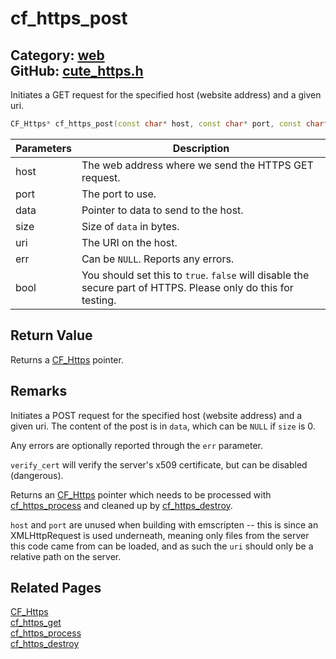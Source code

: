 [](../header.md ':include')

# cf_https_post

Category: [web](https://github.com/RandyGaul/cute_framework/blob/master/docs/api_reference?id=web)  
GitHub: [cute_https.h](https://github.com/RandyGaul/cute_framework/blob/master/include/cute_https.h)  
---

Initiates a GET request for the specified host (website address) and a given uri.

```cpp
CF_Https* cf_https_post(const char* host, const char* port, const char* uri, const void* data, size_t size, CF_Result* err, bool verify_cert);
```

Parameters | Description
--- | ---
host | The web address where we send the HTTPS GET request.
port | The port to use.
data | Pointer to data to send to the host.
size | Size of `data` in bytes.
uri | The URI on the host.
err | Can be `NULL`. Reports any errors.
bool | You should set this to `true`. `false` will disable the secure part of HTTPS. Please only do this for testing.

## Return Value

Returns a [CF_Https](https://github.com/RandyGaul/cute_framework/blob/master/docs/web/cf_https.md) pointer.

## Remarks

Initiates a POST request for the specified host (website address) and a given uri. The content of the post
is in `data`, which can be `NULL` if `size` is 0.

Any errors are optionally reported through the `err` parameter.

`verify_cert` will verify the server's x509 certificate, but can be disabled (dangerous).

Returns an [CF_Https](https://github.com/RandyGaul/cute_framework/blob/master/docs/web/cf_https.md) pointer which needs to be processed with [cf_https_process](https://github.com/RandyGaul/cute_framework/blob/master/docs/web/cf_https_process.md) and cleaned up by [cf_https_destroy](https://github.com/RandyGaul/cute_framework/blob/master/docs/web/cf_https_destroy.md).

`host` and `port` are unused when building with emscripten -- this is since an XMLHttpRequest is used
underneath, meaning only files from the server this code came from can be loaded, and as such the `uri`
should only be a relative path on the server.

## Related Pages

[CF_Https](https://github.com/RandyGaul/cute_framework/blob/master/docs/web/cf_https.md)  
[cf_https_get](https://github.com/RandyGaul/cute_framework/blob/master/docs/web/cf_https_get.md)  
[cf_https_process](https://github.com/RandyGaul/cute_framework/blob/master/docs/web/cf_https_process.md)  
[cf_https_destroy](https://github.com/RandyGaul/cute_framework/blob/master/docs/web/cf_https_destroy.md)  
